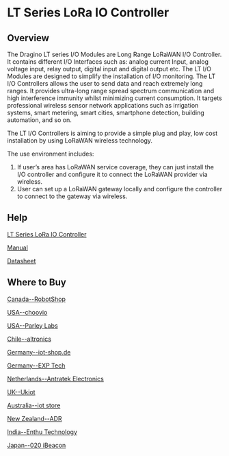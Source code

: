 # LT Series LoRa IO Controller

## Overview
The Dragino LT series I/O Modules are Long Range LoRaWAN I/O Controller. It contains different
I/O Interfaces such as: analog current Input, analog voltage input, relay output, digital input and
digital output etc. The LT I/O Modules are designed to simplify the installation of I/O monitoring.
The LT I/O Controllers allows the user to send data and reach extremely long ranges. It provides
ultra-long range spread spectrum communication and high interference immunity whilst
minimizing current consumption. It targets professional wireless sensor network applications
such as irrigation systems, smart metering, smart cities, smartphone detection, building
automation, and so on.

The LT I/O Controllers is aiming to provide a simple plug and play, low cost installation by using
LoRaWAN wireless technology.

The use environment includes:
1) If user’s area has LoRaWAN service coverage, they can just install the I/O controller and
configure it to connect the LoRaWAN provider via wireless.
2) User can set up a LoRaWAN gateway locally and configure the controller to connect to the
gateway via wireless. 

## Help
[LT Series LoRa IO Controller](https://www.dragino.com/products/lora-lorawan-end-node/item/138-lt-33222-l.html)

[Manual](https://www.dragino.com/downloads/downloads/LT_LoRa_IO_Controller/LT33222-L/LoRa_IO_Controller_UserManual_v1.5.5.pdf)

[Datasheet](https://www.dragino.com/downloads/downloads/LT_LoRa_IO_Controller/LT33222-L/Datasheet_LT22222.pdf)


## Where to Buy

[Canada--RobotShop](https://www.robotshop.com/en/dragino-lt-22222-l-lora-i-o-controller-868-mhz.html)

[USA--choovio](https://www.choovio.com/product/lt-22222-l-lorawan-io-controller/)

[USA--Parley Labs](https://shop.parleylabs.com/products/lt-22222-l-lora-i-o-controller-us915?_pos=1&_sid=9fffb91f3&_ss=r)

[Chile--altronics](https://altronics.cl/controlador-lorawan-io-lt-22222-l-915?search=LT-22222-L)

[Germany--iot-shop.de](https://iot-shop.de/shop/product/dg-lt-22222-l-dragino-lt-22222-l-lorawan-i-o-controller-4795?category=105#attr=1940,2414,2415,2417,2418,1941,2416,2394)

[Germany--EXP Tech](https://www.exp-tech.de/plattformen/lora/9121/dragino-lt-22222-l-lora-i/o-controller-868mhz)

[Netherlands--Antratek Electronics](https://www.antratek.nl/lora-i-o-controller-lt-22222)

[UK--Ukiot](https://www.ukiot.store/shop/)

[Australia--iot store](https://www.iot-store.com.au/products/lorawan-i-o-controller-lt-22222-l?_pos=1&_sid=0643c0e76&_ss=r)

[New Zealand--ADR](https://www.adriley.co.nz/products-and-services/iot/lt-22222-l-lora-io-controller)

[India--Enthu Technology](https://www.enthutech.in/zh_HK/shop/product/lt-22222-l-lorawan-i-o-controller-382?search=LT-22222-L)

[Japan--020 iBeacon](https://www.thethingsnetwork.org/device-repository/devices/dragino/lt33222-l/)